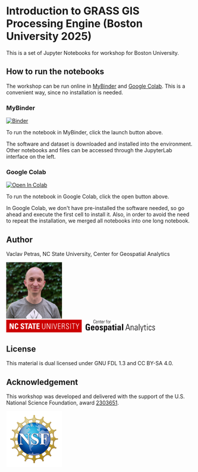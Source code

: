 # Introduction to GRASS GIS Processing Engine (Boston University 2025)

This is a set of Jupyter Notebooks for workshop for Boston University.

## How to run the notebooks

The workshop can be run online in [MyBinder](https://mybinder.org/) and [Google Colab](https://colab.research.google.com). This is a convenient way, since no installation is needed.

### MyBinder

[![Binder](https://mybinder.org/badge_logo.svg)](https://mybinder.org/v2/gh/ncsu-geoforall-lab/introduction-to-grass-processing-bu-2025/HEAD?urlpath=%2Fdoc%2Ftree%2Fworkshop_part_1_intro.ipynb)

To run the notebook in MyBinder, click the launch button above.

The software and dataset is downloaded and installed into the environment.
Other notebooks and files can be accessed through the JupyterLab interface
on the left.

### Google Colab

<a target="_blank" href="https://colab.research.google.com/github/ncsu-geoforall-lab/introduction-to-grass-processing-bu-2025/blob/main/colab_notebook.ipynb">
  <img src="https://colab.research.google.com/assets/colab-badge.svg" alt="Open In Colab"/>
</a>

To run the notebook in Google Colab, click the open button above.

In Google Colab, we don't have pre-installed the software needed, so go ahead and execute the first cell to install it. Also, in order to avoid the need to repeat the installation, we merged all notebooks into one long notebook.

## Author

Vaclav Petras, NC State University, Center for Geospatial Analytics

<img src="img/vaclav_petras.jpg" title="Vaclav Petras" width=150>

<img src="img/ncsu_cga.png" title="Center for Geospatial Analytics at NC State" width=400>

## License

This material is dual licensed under GNU FDL 1.3 and CC BY-SA 4.0.

## Acknowledgement
This workshop was developed and delivered with the support of the U.S. National Science Foundation, award [2303651](https://www.nsf.gov/awardsearch/showAward?AWD_ID=2303651).

<img src="img/NSF_logo.png" title="NSF" width=150>
